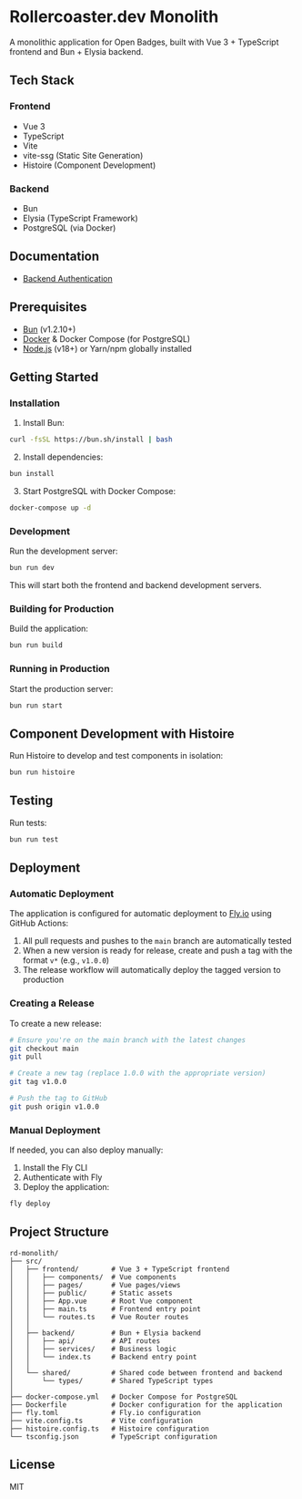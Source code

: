 # Rollercoaster.dev Monolith

A monolithic application for Open Badges, built with Vue 3 + TypeScript frontend and Bun + Elysia backend.

## Tech Stack

### Frontend

- Vue 3
- TypeScript
- Vite
- vite-ssg (Static Site Generation)
- Histoire (Component Development)

### Backend

- Bun
- Elysia (TypeScript Framework)
- PostgreSQL (via Docker)

## Documentation

- [Backend Authentication](./docs/backend/authentication.md)

## Prerequisites

- [Bun](https://bun.sh/) (v1.2.10+)
- [Docker](https://www.docker.com/) & Docker Compose (for PostgreSQL)
- [Node.js](https://nodejs.org/) (v18+) or Yarn/npm globally installed

## Getting Started

### Installation

1. Install Bun:

```bash
curl -fsSL https://bun.sh/install | bash
```

2. Install dependencies:

```bash
bun install
```

3. Start PostgreSQL with Docker Compose:

```bash
docker-compose up -d
```

### Development

Run the development server:

```bash
bun run dev
```

This will start both the frontend and backend development servers.

### Building for Production

Build the application:

```bash
bun run build
```

### Running in Production

Start the production server:

```bash
bun run start
```

## Component Development with Histoire

Run Histoire to develop and test components in isolation:

```bash
bun run histoire
```

## Testing

Run tests:

```bash
bun run test
```

## Deployment

### Automatic Deployment

The application is configured for automatic deployment to [Fly.io](https://fly.io/) using GitHub Actions:

1. All pull requests and pushes to the `main` branch are automatically tested
2. When a new version is ready for release, create and push a tag with the format `v*` (e.g., `v1.0.0`)
3. The release workflow will automatically deploy the tagged version to production

### Creating a Release

To create a new release:

```bash
# Ensure you're on the main branch with the latest changes
git checkout main
git pull

# Create a new tag (replace 1.0.0 with the appropriate version)
git tag v1.0.0

# Push the tag to GitHub
git push origin v1.0.0
```

### Manual Deployment

If needed, you can also deploy manually:

1. Install the Fly CLI
2. Authenticate with Fly
3. Deploy the application:

```bash
fly deploy
```

## Project Structure

```
rd-monolith/
├── src/
│   ├── frontend/        # Vue 3 + TypeScript frontend
│   │   ├── components/  # Vue components
│   │   ├── pages/       # Vue pages/views
│   │   ├── public/      # Static assets
│   │   ├── App.vue      # Root Vue component
│   │   ├── main.ts      # Frontend entry point
│   │   └── routes.ts    # Vue Router routes
│   │
│   ├── backend/         # Bun + Elysia backend
│   │   ├── api/         # API routes
│   │   ├── services/    # Business logic
│   │   └── index.ts     # Backend entry point
│   │
│   └── shared/          # Shared code between frontend and backend
│       └── types/       # Shared TypeScript types
│
├── docker-compose.yml   # Docker Compose for PostgreSQL
├── Dockerfile           # Docker configuration for the application
├── fly.toml             # Fly.io configuration
├── vite.config.ts       # Vite configuration
├── histoire.config.ts   # Histoire configuration
└── tsconfig.json        # TypeScript configuration
```

## License

MIT
